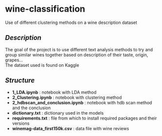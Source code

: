 # wine-classification
Use of different clustering methods on a wine description dataset


## _Description_
The goal of the project is to use different text analysis methods to try and group similar wines together based on description of their taste, origin, grapes... <br>
The dataset used is found on Kaggle


## _Structure_
- **1_LDA.ipynb** : notebook with LDA method
- **2_Clustering.ipynb** : notebook with clustering method
- **2_hdbscan_and_conclusion.ipynb** : notebook with hdb scan method and the conclusion
- **dictionary.txt** : dictionary used in the models
- **requirements.txt** : file from which to install required packages and their versions
- **winemag-data_first150k.csv** : data file with wine reviews
